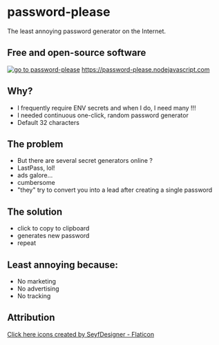# password-please
The least annoying password generator on the Internet.

## Free and open-source software
[![go to password-please](https://res.cloudinary.com/nodejavascript-com/image/upload/v1676558556/password-please/Selection_019_u9iybd.png)](https://password-please.nodejavascript.com)
https://password-please.nodejavascript.com

## Why?
- I frequently require ENV secrets and when I do, I need many !!!
- I needed continuous one-click, random password generator
- Default 32 characters

## The problem
- But there are several secret generators online ?
- LastPass, lol!
- ads galore...
- cumbersome
- "they" try to convert you into a lead after creating a single password

## The solution
  - click to copy to clipboard
  - generates new password
  - repeat

## Least annoying because:
  - No marketing
  - No advertising
  - No tracking

## Attribution
[Click here icons created by SeyfDesigner - Flaticon](https://www.flaticon.com/free-icons/click-here)
